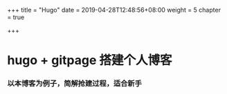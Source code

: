 +++
title = "Hugo"
date = 2019-04-28T12:48:56+08:00
weight = 5
chapter = true

+++


# hugo + gitpage 搭建个人博客
### 以本博客为例子，简解抢建过程，适合新手
